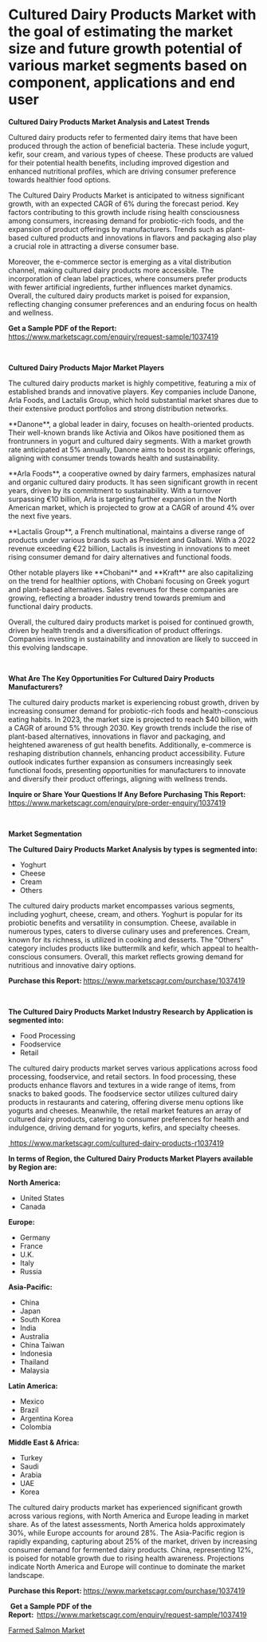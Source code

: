 <p><h1>Cultured Dairy Products Market with the goal of estimating the market size and future growth potential of various market segments based on component, applications and end user</h1></p><p><strong>Cultured Dairy Products Market Analysis and Latest Trends</strong></p>
<p><p>Cultured dairy products refer to fermented dairy items that have been produced through the action of beneficial bacteria. These include yogurt, kefir, sour cream, and various types of cheese. These products are valued for their potential health benefits, including improved digestion and enhanced nutritional profiles, which are driving consumer preference towards healthier food options.</p><p>The Cultured Dairy Products Market is anticipated to witness significant growth, with an expected CAGR of 6% during the forecast period. Key factors contributing to this growth include rising health consciousness among consumers, increasing demand for probiotic-rich foods, and the expansion of product offerings by manufacturers. Trends such as plant-based cultured products and innovations in flavors and packaging also play a crucial role in attracting a diverse consumer base.</p><p>Moreover, the e-commerce sector is emerging as a vital distribution channel, making cultured dairy products more accessible. The incorporation of clean label practices, where consumers prefer products with fewer artificial ingredients, further influences market dynamics. Overall, the cultured dairy products market is poised for expansion, reflecting changing consumer preferences and an enduring focus on health and wellness.</p></p>
<p><strong>Get a Sample PDF of the Report:&nbsp;</strong> <a href="https://www.marketscagr.com/enquiry/request-sample/1037419?utm_campaign=2014&utm_medium=2&utm_source=Github&utm_content=ia&utm_term=14022025&utm_id=cultured-dairy-products">https://www.marketscagr.com/enquiry/request-sample/1037419</a></p>
<p>&nbsp;</p>
<p><strong>Cultured Dairy Products Major Market Players</strong></p>
<p><p>The cultured dairy products market is highly competitive, featuring a mix of established brands and innovative players. Key companies include Danone, Arla Foods, and Lactalis Group, which hold substantial market shares due to their extensive product portfolios and strong distribution networks.</p><p>**Danone**, a global leader in dairy, focuses on health-oriented products. Their well-known brands like Activia and Oikos have positioned them as frontrunners in yogurt and cultured dairy segments. With a market growth rate anticipated at 5% annually, Danone aims to boost its organic offerings, aligning with consumer trends towards health and sustainability.</p><p>**Arla Foods**, a cooperative owned by dairy farmers, emphasizes natural and organic cultured dairy products. It has seen significant growth in recent years, driven by its commitment to sustainability. With a turnover surpassing €10 billion, Arla is targeting further expansion in the North American market, which is projected to grow at a CAGR of around 4% over the next five years.</p><p>**Lactalis Group**, a French multinational, maintains a diverse range of products under various brands such as President and Galbani. With a 2022 revenue exceeding €22 billion, Lactalis is investing in innovations to meet rising consumer demand for dairy alternatives and functional foods.</p><p>Other notable players like **Chobani** and **Kraft** are also capitalizing on the trend for healthier options, with Chobani focusing on Greek yogurt and plant-based alternatives. Sales revenues for these companies are growing, reflecting a broader industry trend towards premium and functional dairy products.</p><p>Overall, the cultured dairy products market is poised for continued growth, driven by health trends and a diversification of product offerings. Companies investing in sustainability and innovation are likely to succeed in this evolving landscape.</p></p>
<p>&nbsp;</p>
<p><strong>What Are The Key Opportunities For Cultured Dairy Products Manufacturers?</strong></p>
<p><p>The cultured dairy products market is experiencing robust growth, driven by increasing consumer demand for probiotic-rich foods and health-conscious eating habits. In 2023, the market size is projected to reach $40 billion, with a CAGR of around 5% through 2030. Key growth trends include the rise of plant-based alternatives, innovations in flavor and packaging, and heightened awareness of gut health benefits. Additionally, e-commerce is reshaping distribution channels, enhancing product accessibility. Future outlook indicates further expansion as consumers increasingly seek functional foods, presenting opportunities for manufacturers to innovate and diversify their product offerings, aligning with wellness trends.</p></p>
<p><strong>Inquire or Share Your Questions If Any Before Purchasing This Report:</strong> <a href="https://www.marketscagr.com/enquiry/pre-order-enquiry/1037419?utm_campaign=2014&utm_medium=2&utm_source=Github&utm_content=ia&utm_term=14022025&utm_id=cultured-dairy-products">https://www.marketscagr.com/enquiry/pre-order-enquiry/1037419</a></p>
<p>&nbsp;</p>
<p><strong>Market Segmentation</strong></p>
<p><strong>The Cultured Dairy Products Market Analysis by types is segmented into:</strong></p>
<p><ul><li>Yoghurt</li><li>Cheese</li><li>Cream</li><li>Others</li></ul></p>
<p><p>The cultured dairy products market encompasses various segments, including yoghurt, cheese, cream, and others. Yoghurt is popular for its probiotic benefits and versatility in consumption. Cheese, available in numerous types, caters to diverse culinary uses and preferences. Cream, known for its richness, is utilized in cooking and desserts. The "Others" category includes products like buttermilk and kefir, which appeal to health-conscious consumers. Overall, this market reflects growing demand for nutritious and innovative dairy options.</p></p>
<p><strong>Purchase this Report:&nbsp;</strong><a href="https://www.marketscagr.com/purchase/1037419?utm_campaign=2014&utm_medium=2&utm_source=Github&utm_content=ia&utm_term=14022025&utm_id=cultured-dairy-products">https://www.marketscagr.com/purchase/1037419</a></p>
<p>&nbsp;</p>
<p><strong>The Cultured Dairy Products Market Industry Research by Application is segmented into:</strong></p>
<p><ul><li>Food Processing</li><li>Foodservice</li><li>Retail</li></ul></p>
<p><p>The cultured dairy products market serves various applications across food processing, foodservice, and retail sectors. In food processing, these products enhance flavors and textures in a wide range of items, from snacks to baked goods. The foodservice sector utilizes cultured dairy products in restaurants and catering, offering diverse menu options like yogurts and cheeses. Meanwhile, the retail market features an array of cultured dairy products, catering to consumer preferences for health and indulgence, driving demand for yogurts, kefirs, and specialty cheeses.</p></p>
<p><a href="https://www.marketscagr.com/cultured-dairy-products-r1037419?utm_campaign=2014&utm_medium=2&utm_source=Github&utm_content=ia&utm_term=14022025&utm_id=cultured-dairy-products">&nbsp;https://www.marketscagr.com/cultured-dairy-products-r1037419</a></p>
<p><strong>In terms of Region, the Cultured Dairy Products Market Players available by Region are:</strong></p>
<p>
    <p> <strong> North America: </strong>
        <ul>
            <li>United States</li>
            <li>Canada</li>
        </ul>
        </p> 
    <p> <strong> Europe: </strong>
        <ul>
            <li>Germany</li>
            <li>France</li>
            <li>U.K.</li>
            <li>Italy</li>
            <li>Russia</li>
        </ul>
        </p> 
    <p> <strong> Asia-Pacific: </strong>
        <ul>
            <li>China</li>
            <li>Japan</li>
            <li>South Korea</li>
            <li>India</li>
            <li>Australia</li>
            <li>China Taiwan</li>
            <li>Indonesia</li>
            <li>Thailand</li>
            <li>Malaysia</li>
        </ul>
        </p> 
    <p> <strong> Latin America: </strong>
        <ul>
            <li>Mexico</li>
            <li>Brazil</li>
            <li>Argentina Korea</li>
            <li>Colombia</li>
        </ul>
        </p> 
    <p> <strong> Middle East & Africa: </strong>
        <ul>
            <li>Turkey</li>
            <li>Saudi</li>
            <li>Arabia</li>
            <li>UAE</li>
            <li>Korea</li>
        </ul>
    </p>
    </p>
<p><p>The cultured dairy products market has experienced significant growth across various regions, with North America and Europe leading in market share. As of the latest assessments, North America holds approximately 30%, while Europe accounts for around 28%. The Asia-Pacific region is rapidly expanding, capturing about 25% of the market, driven by increasing consumer demand for fermented dairy products. China, representing 12%, is poised for notable growth due to rising health awareness. Projections indicate North America and Europe will continue to dominate the market landscape.</p></p>
<p><strong>Purchase this Report: </strong><a href="https://www.marketscagr.com/purchase/1037419?utm_campaign=2014&utm_medium=2&utm_source=Github&utm_content=ia&utm_term=14022025&utm_id=cultured-dairy-products">https://www.marketscagr.com/purchase/1037419</a></p>
<p>&nbsp;<strong>Get a Sample PDF of the Report:&nbsp;&nbsp;</strong><a href="https://www.marketscagr.com/enquiry/request-sample/1037419?utm_campaign=2014&utm_medium=2&utm_source=Github&utm_content=ia&utm_term=14022025&utm_id=cultured-dairy-products">https://www.marketscagr.com/enquiry/request-sample/1037419</a></p>
<p><strong></strong></p>
<p><p><a href="https://github.com/JosephineMcguire65/Market-Research-Report-List-1/blob/main/farmed-salmon-market.md?utm_campaign=2014&utm_medium=2&utm_source=Github&utm_content=ia&utm_term=14022025&utm_id=cultured-dairy-products">Farmed Salmon Market</a></p></p>